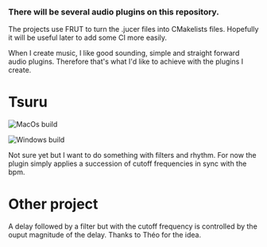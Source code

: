 ### There will be several audio plugins on this repository.

The projects use FRUT to turn the .jucer files into CMakelists files.
Hopefully it will be useful later to add some CI more easily.

When I create music, I like good sounding, simple and straight forward audio plugins. Therefore that's 
what I'd like to achieve with the plugins I create.

# Tsuru

![MacOs build](https://github.com/WGuLL/AudioPlugins/workflows/MacOs%20build/badge.svg)

![Windows build](https://github.com/WGuLL/AudioPlugins/workflows/Windows%20build/badge.svg)

Not sure yet but I want to do something with filters and rhythm.
For now the plugin simply applies a succession of cutoff frequencies
in sync with the bpm.

# Other project
A delay followed by a filter but with the cutoff frequency
is controlled by the ouput magnitude of the delay.
Thanks to Théo for the idea.
